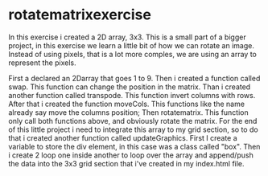 # rotatematrixexercise

In this exercise i created a 2D array, 3x3.
This is a small part of a bigger project, in this exercise we learn a little bit of how we can rotate an image.
Instead of using pixels, that is a lot more comples, we are using an array to represent the pixels.

First a declared an 2Darray that goes 1 to 9.
Then i created a function called swap. This function can change the position in the matrix.
Than i created another function called transpode. This function invert columns with rows.
After that i created the function moveCols. This functions like the name already say move the columns position;
Then rotatematrix. This function only call both functions above, and obviously rotate the matrix.
For the end of this little project i need to integrate this array to my grid section, so to do that i created another function called updateGraphics.
First I create a variable to store the div element, in this case was a class called "box".
Then i create 2 loop one inside another to loop over the array and append/push the data into the 3x3 grid section that i've created in my index.html file.
